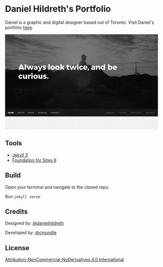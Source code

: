 # Daniel Hildreth's Portfolio

Daniel is a graphic and digital designer based out of Toronto. Visit Daniel's portfolio [here](http://danielhildreth.com).

![Screenshot of Daniel's Portfolio](/img/screenshot-index.gif)

## Tools

- [Jekyll 3](https://jekyllrb.com)
- [Foundation for Sites 6](https://foundation.zurb.com/sites.html)

## Build

Open your terminal and navigate to the cloned repo.

Run ``` jekyll serve ```

## Credits

Designed by: [@danielhildreth](https://github.com/danielhildreth)

Developed by: [@cmundle](https://github.com/cmundle)

## License

[Attribution-NonCommercial-NoDerivatives 4.0 International](https://creativecommons.org/licenses/by-nc-nd/4.0/)
